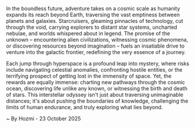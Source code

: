 
In the boundless future, adventure takes on a cosmic scale as humanity expands its reach beyond Earth, traversing the vast emptiness between planets and galaxies. Starcruisers, gleaming pinnacles of technology, cut through the void, carrying explorers to distant star systems, uncharted nebulae, and worlds whispered about in legend. The promise of the unknown – encountering alien civilizations, witnessing cosmic phenomena, or discovering resources beyond imagination – fuels an insatiable drive to venture into the galactic frontier, redefining the very essence of a journey.

Each jump through hyperspace is a profound leap into mystery, where risks include navigating celestial anomalies, confronting hostile entities, or the terrifying prospect of getting lost in the immensity of space. Yet, the rewards are equally immense: charting new pathways through the cosmic ocean, discovering life unlike any known, or witnessing the birth and death of stars. This interstellar odyssey isn't just about traversing unimaginable distances; it's about pushing the boundaries of knowledge, challenging the limits of human endurance, and truly exploring what lies beyond.

~ By Hozmi - 23 October 2025

